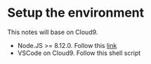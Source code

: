 # Setup the environment

This notes will base on Cloud9.

* Node.JS >= 8.12.0. Follow this [link](https://docs.aws.amazon.com/cloud9/latest/user-guide/sample-nodejs.html)
* VSCode on Cloud9. Follow this shell script
